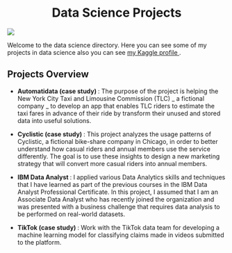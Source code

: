 <h1 align=center> Data Science Projects </h1>
<img src="https://th.bing.com/th/id/R.414b6e8ea82325b4eed79bb5b4a2b840?rik=7RTsAy%2f8VE2XTg&riu=http%3a%2f%2fwww.digitalvidya.com%2fwp-content%2fuploads%2f2017%2f04%2fData_Science_projects-1170x630.jpg&ehk=moj3ApS1VbZCH51LoLy8coIvENZzS7uPiD%2bc3X0FBN0%3d&risl=&pid=ImgRaw&r=0">

Welcome to the data science directory. Here you can see some of my projects in data science also you can see <a href="https://www.kaggle.com/mohammedmustafa648" target="_blank"> my Kaggle profile  </a>.

## Projects Overview

- <strong> Automatidata (case study) </strong>: The purpose of the project is helping the New York City Taxi and Limousine Commission (TLC) _ a fictional company _ to develop an app that enables TLC riders to estimate the taxi fares in advance of their ride by transform their unused and stored data into useful solutions.

- <strong> Cyclistic (case study) </strong>: This project analyzes the usage patterns of Cyclistic, a fictional bike-share company in Chicago, in order to better understand how casual riders and annual members use the service differently. The goal is to use these insights to design a new marketing strategy that will convert more casual riders into annual members.

- <strong> IBM Data Analyst </strong>: I applied various Data Analytics skills and techniques that I have learned as part of the previous courses in the IBM Data Analyst Professional Certificate. In this project, I assumed that I am an Associate Data Analyst who has recently joined the organization and was presented with a business challenge that requires data analysis to be performed on real-world datasets.  

- <strong> TikTok (case study) </strong>: Work with the TikTok data team for developing a machine learning model for classifying claims made in videos submitted to the platform.
